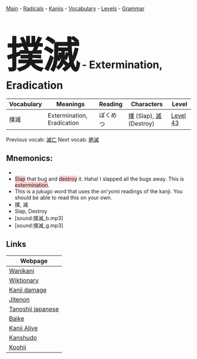 <style> bigfont {font-size: 100px}</style>
[Main](../README.md) -
[Radicals](../radicals.md) -
[Kanjis](../kanjis.md) -
[Vocabulary](../vocabulary.md) -
[Levels](../levels.md) -
[Grammar](../grammar.md)
# <bigfont> 撲滅</bigfont> - Extermination, Eradication 

| Vocabulary | Meanings | Reading | Characters | Level |
| --- | --- | --- | --- | --- |
| 撲滅 | Extermination, Eradication | ぼくめつ |  [撲](../kanjis/撲.md) (Slap), [滅](../kanjis/滅.md) (Destroy) | [Level 43](../levels/wk_level43.md) |

Previous vocab: [滅亡](滅亡.md) Next vocab: [絶滅](絶滅.md) 

## Mnemonics:

* 
* <span style="background-color:#ffcccb"> Slap</span> that bug and <span style="background-color:#ffcccb"> destroy</span> it. Haha! I slapped all the bugs away. This is <span style="background-color:#ffcccb"> extermination</span>.
* This is a jukugo word that uses the on'yomi readings of the kanji. You should be able to read this on your own.
* 撲, 滅
* Slap, Destroy
* [sound:撲滅_b.mp3]
* [sound:撲滅_g.mp3]


## Links 

| Webpage |
| --- |
| [Wanikani          ](https://www.wanikani.com/kanji/撲滅) |
| [Wiktionary        ](https://en.wiktionary.org/wiki/撲滅) |
| [Kanji damage      ](http://www.kanjidamage.com/kanji/search?utf8=✓&q=撲滅) |
| [Jitenon           ](https://jitenon.com/kanji/撲滅) |
| [Tanoshii japanese ](https://www.tanoshiijapanese.com/dictionary/kanji.cfm?k=撲滅) |
| [Baike             ](https://baike.baidu.com/item/撲滅) |
| [Kanji Alive       ](https://app.kanjialive.com/撲滅) |
| [Kanshudo          ](https://www.kanshudo.com/searchmn?q=撲滅) |
| [Koohii            ](https://kanji.koohii.com/study/kanji/撲滅) |

